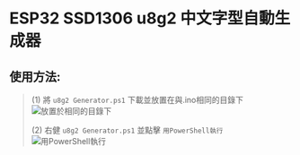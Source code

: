 # ESP32 SSD1306 u8g2 中文字型自動生成器

## 使用方法:
> (1) 將 ``u8g2 Generator.ps1`` 下載並放置在與.ino相同的目錄下
> ![放置於相同的目錄下](https://raw.githubusercontent.com/YFHD-osu/ESP32_SSD1306_u8g2/main/README.images/Same%20Directory.png)
> 
> (2) 右健 ``u8g2 Generator.ps1`` 並點擊 ``用PowerShell執行``
> ![用PowerShell執行](https://raw.githubusercontent.com/YFHD-osu/ESP32_SSD1306_u8g2/main/README.images/Run%20With%20PowerShell.png)
